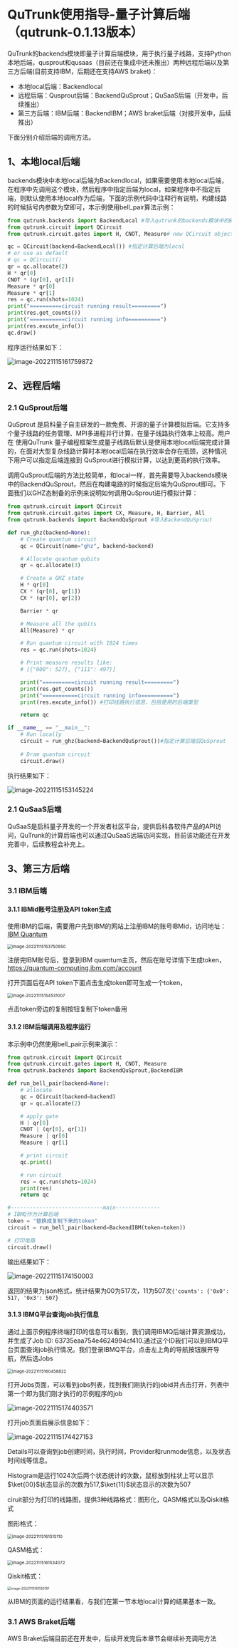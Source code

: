 # QuTrunk使用指导-量子计算后端（qutrunk-0.1.13版本）

QuTrunk的backends模块即量子计算后端模块，用于执行量子线路，支持Python本地后端，qusprout和qusaas（目前还在集成中还未推出）两种远程后端以及第三方后端(目前支持IBM，后期还在支持AWS braket)：

- 本地local后端：Backendlocal
- 远程后端：Qusprout后端：BackendQuSprout；QuSaaS后端（开发中，后续推出）
- 第三方后端：IBM后端：BackendIBM；AWS braket后端（对接开发中，后续推出）

下面分别介绍后端的调用方法。

## 1、本地local后端

backends模块中本地local后端为Backendlocal，如果需要使用本地local后端，在程序中先调用这个模块，然后程序中指定后端为local，如果程序中不指定后端，则默认使用本地local作为后端，下面的示例代码中注释行有说明，构建线路的时候括号内参数为空即可，本示例使用bell_pair算法示例：

```python
from qutrunk.backends import BackendLocal #导入qutrunk的backends模块中的Backendlocal后端
from qutrunk.circuit import QCircuit
from qutrunk.circuit.gates import H, CNOT, Measure# new QCircuit object

qc = QCircuit(backend=BackendLocal()) #指定计算后端为local
# or use as default
# qc = QCircuit()
qr = qc.allocate(2)
H * qr[0]
CNOT * (qr[0], qr[1])
Measure * qr[0]
Measure * qr[1]
res = qc.run(shots=1024)
print("==========circuit running result=========")
print(res.get_counts())
print("===========circuit running info==========")
print(res.excute_info())
qc.draw()
```

程序运行结果如下：

![image-20221115161759872](image/image-20221115161759872.png)

## 2、远程后端

### 2.1 QuSprout后端

QuSprout 是启科量子自主研发的一款免费、开源的量子计算模拟后端。它支持多个量子线路的任务管理、MPI多进程并行计算，在量子线路执行效率上较高。用户在 使用QuTrunk 量子编程框架生成量子线路后默认是使用本地local后端完成计算的，在面对大型复杂线路计算时本地local后端在执行效率会存在瓶颈，这种情况下用户可以指定后端连接到 QuSprout进行模拟计算，以达到更高的执行效率。

调用QuSprout后端的方法比较简单，和local一样，首先需要导入backends模块中的BackendQuSprout，然后在构建电路的时候指定后端为QuSprout即可。下面我们以GHZ态制备的示例来说明如何调用QuSprout进行模拟计算：

```python
from qutrunk.circuit import QCircuit
from qutrunk.circuit.gates import CX, Measure, H, Barrier, All
from qutrunk.backends import BackendQuSprout #导入BackendQuSprout

def run_ghz(backend=None):
    # Create quantum circuit
    qc = QCircuit(name="ghz", backend=backend)

    # Allocate quantum qubits
    qr = qc.allocate(3)

    # Create a GHZ state
    H * qr[0]
    CX * (qr[0], qr[1])
    CX * (qr[0], qr[2])

    Barrier * qr

    # Measure all the qubits
    All(Measure) * qr

    # Run quantum circuit with 1024 times
    res = qc.run(shots=1024)

    # Print measure results like:
    # [{"000": 527}, {"111": 497}]

    print("==========circuit running result=========")
    print(res.get_counts())
    print("===========circuit running info==========")
    print(res.excute_info()) #打印线路执行信息，包括使用的后端类型

    return qc

if __name__ == "__main__":
    # Run locally
    circuit = run_ghz(backend=BackendQuSprout())#指定计算后端后QuSprout
     
    # Dram quantum circuit
    circuit.draw()
```

执行结果如下：

![image-20221115153145224](image/image-20221115153145224.png)

### 2.1 QuSaaS后端

QuSaaS是启科量子开发的一个开发者社区平台，提供启科各软件产品的API访问，QuTrunk的计算后端也可以通过QuSaaS远端访问实现，目前该功能还在开发完善中，后续教程会补充上。

## 3、第三方后端

### 3.1 IBM后端

#### 3.1.1 IBMid账号注册及API token生成

使用IBM的后端，需要用户先到IBM的网站上注册IBM的账号IBMid，访问地址：[IBM Quantum](https://quantum-computing.ibm.com/)

<img src="image/image-20221115153750950.png" alt="image-20221115153750950" style="zoom:67%;" />

注册完IBM账号后，登录到IBM quamtum主页，然后在账号详情下生成token，https://quantum-computing.ibm.com/account

打开页面后在API token下面点击生成token即可生成一个token，

<img src="image/image-20221115154531007.png" alt="image-20221115154531007" style="zoom:67%;" />

点击token旁边的复制按钮复制下token备用

#### 3.1.2 IBM后端调用及程序运行

本示例中仍然使用bell_pair示例来演示：

```python
from qutrunk.circuit import QCircuit
from qutrunk.circuit.gates import H, CNOT, Measure
from qutrunk.backends import BackendQuSprout,BackendIBM

def run_bell_pair(backend=None):
    # allocate
    qc = QCircuit(backend=backend)
    qr = qc.allocate(2)

    # apply gate
    H | qr[0]
    CNOT | (qr[0], qr[1])
    Measure | qr[0]
    Measure | qr[1]

    # print circuit
    qc.print()

    # run circuit
    res = qc.run(shots=1024)
    print(res)
    return qc

#-----------------------------main-------------- 
# IBMQ作为计算后端
token = "替换成复制下来的token" 
circuit = run_bell_pair(backend=BackendIBM(token=token))

# 打印电路
circuit.draw()

```

输出结果如下：

![image-20221115174150003](image/image-20221115174150003.png)

返回的结果为json格式，统计结果为00为517次，11为507次`{'counts': {'0x0': 517, '0x3': 507}`

#### 3.1.3 IBMQ平台查询job执行信息

通过上面示例程序终端打印的信息可以看到，我们调用IBMQ后端计算资源成功，并生成了Job ID: 63735eaa754e4624994cf410.通过这个ID我们可以到IBMQ平台页面查询job执行情况。我们登录IBMQ平台，点击左上角的导航按钮展开导航，然后选Jobs

<img src="image/image-20221115160458822.png" alt="image-20221115160458822" style="zoom:67%;" />

打开Jobs页面，可以看到jobs列表，找到我们刚执行的jobid并点击打开，列表中第一个即为我们刚才执行的示例程序的job

![image-20221115174403571](image/image-20221115174403571.png)

打开job页面后展示信息如下：

![image-20221115174427153](image/image-20221115174427153.png)

Details可以查询到job创建时间，执行时间，Provider和runmode信息，以及状态时间线等信息。

Histogram是运行1024次后两个状态统计的次数，鼠标放到柱状上可以显示$\ket{00}$状态显示的次数为517,$\ket{11}$状态显示的次数为507

ciruit部分为打印的线路图，提供3种线路格式：图形化，QASM格式以及Qiskit格式

图形格式：

<img src="image/image-20221115161515110.png" alt="image-20221115161515110" style="zoom:67%;" />

QASM格式：

<img src="image/image-20221115161534072.png" alt="image-20221115161534072" style="zoom: 67%;" />

Qiskit格式：

<img src="image/image-20221115161553181.png" alt="image-20221115161553181" style="zoom:50%;" />

从IBM的页面的运行结果看，与我们在第一节本地local计算的结果基本一致。

### 3.1 AWS Braket后端

AWS Braket后端目前还在开发中，后续开发完后本章节会继续补充调用方法
